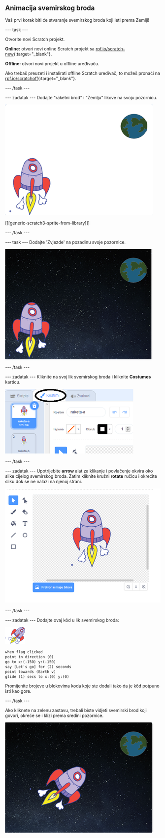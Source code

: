 ## Animacija svemirskog broda

Vaš prvi korak biti će stvaranje svemirskog broda koji leti prema Zemlji!

\--- task \---

Otvorite novi Scratch projekt.

**Online:** otvori novi online Scratch projekt sa [rpf.io/scratch-new](http://rpf.io/scratchon){:target="_blank"}.

**Offline:** otvori novi projekt u offline uređivaču.

Ako trebaš preuzeti i instalirati offline Scratch uređivač, to možeš pronaći na [rpf.io/scratchoff](http://rpf.io/scratchoff){:target="_blank"}.

\--- /task \---

\--- zadatak \--- Dodajte "raketni brod" i "Zemlju" likove na svoju pozornicu.

![Svemirski i zemaljski likovi](images/space-sprites.png)

[[[generic-scratch3-sprite-from-library]]]

\--- /task \---

\--- task \--- Dodajte 'Zvjezde' na pozadinu svoje pozornice.

![Svemirska pozadina](images/space-backdrop.png)

\--- /task \---

\--- zadatak \--- Kliknite na svoj lik svemirskog broda i kliknite **Costumes** karticu.

![Kostimi likova](images/space-costume.png)

\--- /task \---

\--- zadatak \--- Upotrijebite **arrow** alat za klikanje i povlačenje okvira oko slike cijelog svemirskog broda. Zatim kliknite kružni **rotate** ručicu i okrećite sliku dok se ne nalazi na njenoj strani.

![Rotiranje kostima](images/space-rotate.png)

\--- /task \---

\--- zadatak \--- Dodajte ovaj kôd u lik svemirskog broda:

![Lik svemirskog broda](images/sprite-spaceship.png)

```blocks3
when flag clicked
point in direction (0)
go to x:(-150) y:(-150)
say [Let's go] for (2) seconds
point towards (Earth v)
glide (1) secs to x:(0) y:(0)
```

Promijenite brojeve u blokovima koda koje ste dodali tako da je kôd potpuno isti kao gore.

\--- /task \---

Ako kliknete na zelenu zastavu, trebali biste vidjeti svemirski brod koji govori, okreće se i klizi prema sredini pozornice.

![Testiranje animacije svemirskog broda](images/space-animate-stage.png)